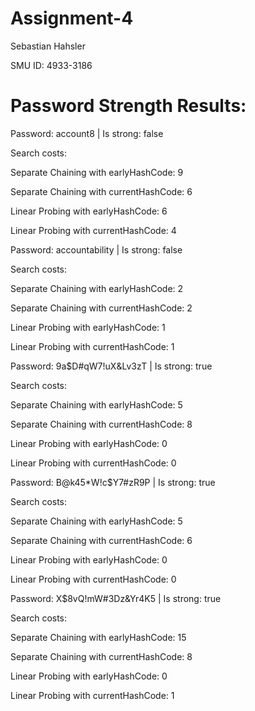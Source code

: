 # Assignment-4

Sebastian Hahsler

SMU ID: 4933-3186




Password Strength Results:
==========================

Password: account8 | Is strong: false

Search costs:

  Separate Chaining with earlyHashCode: 9
  
  Separate Chaining with currentHashCode: 6
  
  Linear Probing with earlyHashCode: 6
  
  Linear Probing with currentHashCode: 4
  

Password: accountability | Is strong: false

Search costs:

  Separate Chaining with earlyHashCode: 2
  
  Separate Chaining with currentHashCode: 2
  
  Linear Probing with earlyHashCode: 1
  
  Linear Probing with currentHashCode: 1


Password: 9a$D#qW7!uX&Lv3zT | Is strong: true

Search costs:

  Separate Chaining with earlyHashCode: 5
  
  Separate Chaining with currentHashCode: 8
  
  Linear Probing with earlyHashCode: 0
  
  Linear Probing with currentHashCode: 0
  

Password: B@k45*W!c$Y7#zR9P | Is strong: true

Search costs:

  Separate Chaining with earlyHashCode: 5
  
  Separate Chaining with currentHashCode: 6
  
  Linear Probing with earlyHashCode: 0
  
  Linear Probing with currentHashCode: 0
  

Password: X$8vQ!mW#3Dz&Yr4K5 | Is strong: true

Search costs:

  Separate Chaining with earlyHashCode: 15
  
  Separate Chaining with currentHashCode: 8
  
  Linear Probing with earlyHashCode: 0
  
  Linear Probing with currentHashCode: 1

